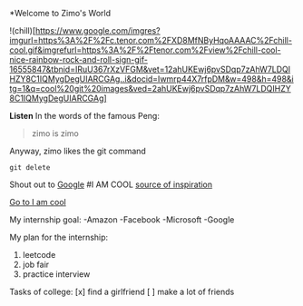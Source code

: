 *Welcome to Zimo's World

!(chill)[https://www.google.com/imgres?imgurl=https%3A%2F%2Fc.tenor.com%2FXD8MfNByHqoAAAAC%2Fchill-cool.gif&imgrefurl=https%3A%2F%2Ftenor.com%2Fview%2Fchill-cool-nice-rainbow-rock-and-roll-sign-gif-16555847&tbnid=IRuU367rXzVFGM&vet=12ahUKEwj6pvSDqp7zAhW7LDQIHZY8C1IQMygDegUIARCGAg..i&docid=Iwmrp44X7rfpDM&w=498&h=498&itg=1&q=cool%20git%20images&ved=2ahUKEwj6pvSDqp7zAhW7LDQIHZY8C1IQMygDegUIARCGAg]

**Listen** In the words of the famous Peng:
> zimo is zimo

Anyway, zimo likes the git command
```
git delete
```
Shout out to [Google](https://google.com/)
#I AM COOL
[source of inspiration](README.md)

[Go to I am cool](#i-am-cool)


My internship goal:
-Amazon
-Facebook
-Microsoft
-Google

My plan for the internship:
1. leetcode
2. job fair
3. practice interview

Tasks of college:
[x] find a girlfriend
[ ] make a lot of friends